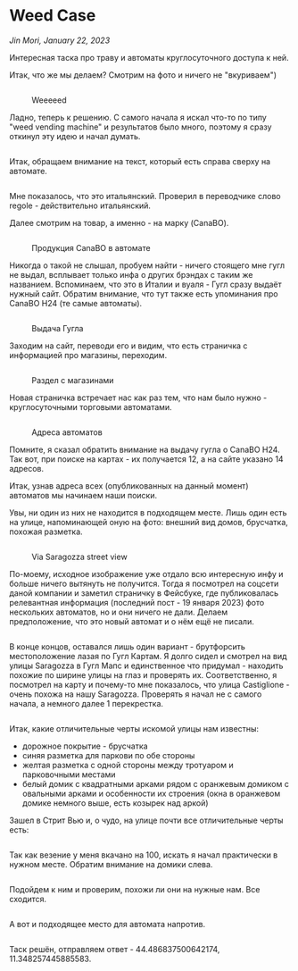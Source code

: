 # Weed Case

_Jin Mori, January 22, 2023_

Интересная таска про траву и автоматы круглосуточного доступа к ней.

Итак, что же мы делаем? Смотрим на фото и ничего не "вкуриваем")

<figure><img src="https://telegra.ph/file/66eb17014c951f3e7cbac.png" alt=""><figcaption><p>Weeeeed</p></figcaption></figure>

Ладно, теперь к решению. С самого начала я искал что-то по типу "weed vending machine" и результатов было много, поэтому я сразу откинул эту идею и начал думать.

<figure><img src="https://telegra.ph/file/722e4084d18166cebd020.png" alt=""><figcaption></figcaption></figure>

Итак, обращаем внимание на текст, который есть справа сверху на автомате.

<figure><img src="https://telegra.ph/file/f2d8bbb8f512e76283b5f.png" alt=""><figcaption></figcaption></figure>

Мне показалось, что это итальянский. Проверил в переводчике слово regole - действительно итальянский.

Далее смотрим на товар, а именно - на марку (CanaBO).

<figure><img src="https://telegra.ph/file/d4eb71293ccc9ef0d94ad.png" alt=""><figcaption><p>Продукция CanaBO в автомате</p></figcaption></figure>

Никогда о такой не слышал, пробуем найти - ничего стоящего мне гугл не выдал, всплывает только инфа о других брэндах с таким же названием. Вспоминаем, что это в Италии и вуаля - Гугл сразу выдаёт нужный сайт. Обратим внимание, что тут также есть упоминания про CanaBO H24 (те самые автоматы).

<figure><img src="https://telegra.ph/file/dec5779f51627758a18ff.png" alt=""><figcaption><p>Выдача Гугла</p></figcaption></figure>

Заходим на сайт, переводи его и видим, что есть страничка с информацией про магазины, переходим.

<figure><img src="https://telegra.ph/file/13d312e05d76d5a696b38.png" alt=""><figcaption><p>Раздел с магазинами</p></figcaption></figure>

Новая страничка встречает нас как раз тем, что нам было нужно - круглосуточными торговыми автоматами.

<figure><img src="https://telegra.ph/file/ef12b3593d831a0aaa3b5.png" alt=""><figcaption><p>Адреса автоматов</p></figcaption></figure>

Помните, я сказал обратить внимание на выдачу гугла о CanaBO H24. Так вот, при поиске на картах - их получается 12, а на сайте указано 14 адресов.

Итак, узнав адреса всех (опубликованных на данный момент) автоматов мы начинаем наши поиски.

Увы, ни один из них не находится в подходящем месте. Лишь один есть на улице, напоминающей оную на фото: внешний вид домов, брусчатка, похожая разметка.

<figure><img src="https://telegra.ph/file/02bebd33f3170ff89b969.png" alt=""><figcaption><p>Via Saragozza street view</p></figcaption></figure>

По-моему, исходное изображение уже отдало всю интересную инфу и больше ничего вытянуть не получится. Тогда я посмотрел на соцсети даной компании и заметил страничку в Фейсбуке, где публиковалась релевантная информация (последний пост - 19 января 2023) фото нескольких автоматов, но и они ничего не дали. Делаем предположение, что это новый автомат и о нём ещё не писали.

<figure><img src="https://telegra.ph/file/18f5766fd338bd5c865b5.png" alt=""><figcaption></figcaption></figure>

В конце концов, оставался лишь один вариант - брутфорсить местоположение лазая по Гугл Картам. Я долго сидел и смотрел на вид улицы Saragozza в Гугл Мапс и единственное что придумал - находить похожие по ширине улицы на глаз и проверять их. Соответственно, я посмотрел на карту и почему-то мне показалось, что улица Castiglione - очень похожа на нашу Saragozza. Проверять я начал не с самого начала, а немного далее 1 перекрестка.

<figure><img src="https://telegra.ph/file/8947a4c632b16171a842f.png" alt=""><figcaption></figcaption></figure>

Итак, какие отличительные черты искомой улицы нам известны:

* дорожное покрытие - брусчатка
* синяя разметка для паркови по обе стороны
* желтая разметка с одной стороны между тротуаром и парковочными местами
* белый домик с квадратными арками рядом с оранжевым домиком с овальными арками и особенности их строения (окна в оранжевом домике немного выше, есть козырек над аркой)

Зашел в Стрит Вью и, о чудо, на улице почти все отличительные черты есть:

<figure><img src="https://telegra.ph/file/d1a2970730ae46762e4fb.png" alt=""><figcaption></figcaption></figure>

Так как везение у меня вкачано на 100, искать я начал практически в нужном месте. Обратим внимание на домики слева.

<figure><img src="https://telegra.ph/file/64714b1fbc98ed8dfbbaf.png" alt=""><figcaption></figcaption></figure>

Подойдем к ним и проверим, похожи ли они на нужные нам. Все сходится.

<figure><img src="https://telegra.ph/file/fb266fa4ce5a066ab3283.png" alt=""><figcaption></figcaption></figure>

А вот и подходящее место для автомата напротив.

<figure><img src="https://telegra.ph/file/1c24a672e21226a5b5ae7.png" alt=""><figcaption></figcaption></figure>

Таск решён, отправляем ответ - 44.486837500642174, 11.348257445885583.
